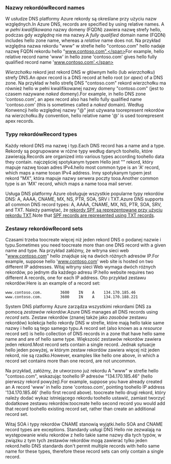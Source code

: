 ### <a name="record-names"></a><span data-ttu-id="c9b8a-101">Nazwy rekordów</span><span class="sxs-lookup"><span data-stu-id="c9b8a-101">Record names</span></span>

<span data-ttu-id="c9b8a-102">W usłudze DNS platformy Azure rekordy są określane przy użyciu nazw względnych.</span><span class="sxs-lookup"><span data-stu-id="c9b8a-102">In Azure DNS, records are specified by using relative names.</span></span> <span data-ttu-id="c9b8a-103">A *w pełni kwalifikowana* nazwy domeny (FQDN) zawiera nazwę strefy hello, podczas gdy *względną* nie ma nazwy.</span><span class="sxs-lookup"><span data-stu-id="c9b8a-103">A *fully qualified* domain name (FQDN) includes hello zone name, whereas a *relative* name does not.</span></span> <span data-ttu-id="c9b8a-104">Na przykład względna nazwa rekordu "www" w strefie hello "contoso.com" hello nadaje nazwę FQDN rekordu hello "www.contoso.com".</span><span class="sxs-lookup"><span data-stu-id="c9b8a-104">For example, hello relative record name 'www' in hello zone 'contoso.com' gives hello fully qualified record name 'www.contoso.com'.</span></span>

<span data-ttu-id="c9b8a-105">*Wierzchołku* rekord jest rekord DNS w głównym hello (lub *wierzchołku*) strefy DNS.</span><span class="sxs-lookup"><span data-stu-id="c9b8a-105">An *apex* record is a DNS record at hello root (or *apex*) of a DNS zone.</span></span> <span data-ttu-id="c9b8a-106">Na przykład w hello strefę DNS "contoso.com" rekord wierzchołku ma również hello w pełni kwalifikowanej nazwy domeny "contoso.com" (jest to czasem nazywane *naked* domeny).</span><span class="sxs-lookup"><span data-stu-id="c9b8a-106">For example, in hello DNS zone 'contoso.com', an apex record also has hello fully qualified name 'contoso.com' (this is sometimes called a *naked* domain).</span></span>  <span data-ttu-id="c9b8a-107">Według Konwencji hello względnej nazwy "@" jest używana toorepresent rekordów na wierzchołku.</span><span class="sxs-lookup"><span data-stu-id="c9b8a-107">By convention, hello relative name '@' is used toorepresent apex records.</span></span>

### <a name="record-types"></a><span data-ttu-id="c9b8a-108">Typy rekordów</span><span class="sxs-lookup"><span data-stu-id="c9b8a-108">Record types</span></span>

<span data-ttu-id="c9b8a-109">Każdy rekord DNS ma nazwę i typ.</span><span class="sxs-lookup"><span data-stu-id="c9b8a-109">Each DNS record has a name and a type.</span></span> <span data-ttu-id="c9b8a-110">Rekordy są pogrupowane w różne typy według danych toohello, które zawierają.</span><span class="sxs-lookup"><span data-stu-id="c9b8a-110">Records are organized into various types according toohello data they contain.</span></span> <span data-ttu-id="c9b8a-111">najczęściej spotykanym typem Hello jest "" rekord, który mapuje nazwę tooan adres IPv4.</span><span class="sxs-lookup"><span data-stu-id="c9b8a-111">hello most common type is an 'A' record, which maps a name tooan IPv4 address.</span></span> <span data-ttu-id="c9b8a-112">Inny spotykanym typem jest rekord "MX", która mapuje nazwy serwera poczty tooa.</span><span class="sxs-lookup"><span data-stu-id="c9b8a-112">Another common type is an 'MX' record, which maps a name tooa mail server.</span></span>

<span data-ttu-id="c9b8a-113">Usługa DNS platformy Azure obsługuje wszystkie popularne typy rekordów DNS: A, AAAA, CNAME, MX, NS, PTR, SOA, SRV i TXT.</span><span class="sxs-lookup"><span data-stu-id="c9b8a-113">Azure DNS supports all common DNS record types: A, AAAA, CNAME, MX, NS, PTR, SOA, SRV, and TXT.</span></span> <span data-ttu-id="c9b8a-114">Należy pamiętać, że [rekordy SPF są reprezentowane przy użyciu rekordu TXT](../articles/dns/dns-zones-records.md#spf-records).</span><span class="sxs-lookup"><span data-stu-id="c9b8a-114">Note that [SPF records are represented using TXT records](../articles/dns/dns-zones-records.md#spf-records).</span></span>

### <a name="record-sets"></a><span data-ttu-id="c9b8a-115">Zestawy rekordów</span><span class="sxs-lookup"><span data-stu-id="c9b8a-115">Record sets</span></span>

<span data-ttu-id="c9b8a-116">Czasami trzeba toocreate więcej niż jeden rekord DNS o podanej nazwie i typu.</span><span class="sxs-lookup"><span data-stu-id="c9b8a-116">Sometimes you need toocreate more than one DNS record with a given name and type.</span></span> <span data-ttu-id="c9b8a-117">Na przykład załóżmy, że witryna sieci web "www.contoso.com" hello znajduje się na dwóch różnych adresów IP.</span><span class="sxs-lookup"><span data-stu-id="c9b8a-117">For example, suppose hello 'www.contoso.com' web site is hosted on two different IP addresses.</span></span> <span data-ttu-id="c9b8a-118">Witaj witryny sieci Web wymaga dwóch różnych rekordów, po jednym dla każdego adresu IP.</span><span class="sxs-lookup"><span data-stu-id="c9b8a-118">hello website requires two different A records, one for each IP address.</span></span> <span data-ttu-id="c9b8a-119">Oto przykład zestawu rekordów:</span><span class="sxs-lookup"><span data-stu-id="c9b8a-119">Here is an example of a record set:</span></span>

    www.contoso.com.        3600    IN    A    134.170.185.46
    www.contoso.com.        3600    IN    A    134.170.188.221

<span data-ttu-id="c9b8a-120">System DNS platformy Azure zarządza wszystkimi rekordami DNS za pomocą *zestawów rekordów*.</span><span class="sxs-lookup"><span data-stu-id="c9b8a-120">Azure DNS manages all DNS records using *record sets*.</span></span> <span data-ttu-id="c9b8a-121">Zestaw rekordów (znanej także jako *zasobów* zestawu rekordów) kolekcja hello rekordy DNS w strefie, które mają hello takie same nazwy i hello są tego samego typu.</span><span class="sxs-lookup"><span data-stu-id="c9b8a-121">A record set (also known as a *resource* record set) is hello collection of DNS records in a zone that have hello same name and are of hello same type.</span></span> <span data-ttu-id="c9b8a-122">Większość zestawów rekordów zawiera jeden rekord.</span><span class="sxs-lookup"><span data-stu-id="c9b8a-122">Most record sets contain a single record.</span></span> <span data-ttu-id="c9b8a-123">Jednak sytuacje hello jeden powyżej, w którym zestaw rekordów zawiera więcej niż jeden rekord, nie są rzadko.</span><span class="sxs-lookup"><span data-stu-id="c9b8a-123">However, examples like hello one above, in which a record set contains more than one record, are not uncommon.</span></span>

<span data-ttu-id="c9b8a-124">Na przykład, załóżmy, że utworzono już rekordu A "www" w strefie hello "contoso.com", wskazując toohello IP adresów "134.170.185.46" (hello pierwszy rekord powyżej).</span><span class="sxs-lookup"><span data-stu-id="c9b8a-124">For example, suppose you have already created an A record 'www' in hello zone 'contoso.com', pointing toohello IP address '134.170.185.46' (hello first record above).</span></span>  <span data-ttu-id="c9b8a-125">toocreate hello drugi rekord, który należy dodać wykaz istniejącego rekordu toohello ustawić, zamiast tworzyć dodatkowe zestawu rekordów.</span><span class="sxs-lookup"><span data-stu-id="c9b8a-125">toocreate hello second record you would add that record toohello existing record set, rather than create an additional record set.</span></span>

<span data-ttu-id="c9b8a-126">Witaj SOA i typy rekordów CNAME stanowią wyjątki.</span><span class="sxs-lookup"><span data-stu-id="c9b8a-126">hello SOA and CNAME record types are exceptions.</span></span> <span data-ttu-id="c9b8a-127">Standardy usługi DNS Hello nie zezwalają na występowanie wielu rekordów z hello takie same nazwy dla tych typów, w związku z tym tych zestawów rekordów mogą zawierać tylko jeden rekord.</span><span class="sxs-lookup"><span data-stu-id="c9b8a-127">hello DNS standards don't permit multiple records with hello same name for these types, therefore these record sets can only contain a single record.</span></span>
